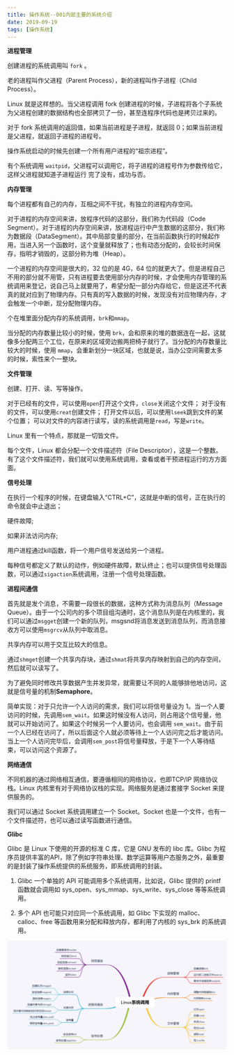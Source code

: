 ```yaml
---
title: 操作系统--001内部主要的系统介绍
date: 2019-09-19 
tags: [操作系统]
---
```




**进程管理**

创建进程的系统调用叫 `fork` 。

老的进程叫作父进程（Parent Process），新的进程叫作子进程（Child Process）。

Linux 就是这样想的。当父进程调用 fork 创建进程的时候，子进程将各个子系统为父进程创建的数据结构也全部拷贝了一份，甚至连程序代码也是拷贝过来的。

对于 fork 系统调用的返回值，如果当前进程是子进程，就返回 0；如果当前进程是父进程，就返回子进程的进程号。

操作系统启动的时候先创建一个所有用户进程的“祖宗进程”。

有个系统调用 `waitpid`，父进程可以调用它，将子进程的进程号作为参数传给它，这样父进程就知道子进程运行
完了没有，成功与否。

**内存管理**

每个进程都有自己的内存，互相之间不干扰，有独立的进程内存空间。

对于进程的内存空间来讲，放程序代码的这部分，我们称为代码段（Code Segment）。对于进程的内存空间来讲，放进程运行中产生数据的这部分，我们称为数据段（DataSegment）。其中局部变量的部分，在当前函数执行的时候起作用，当进入另一个函数时，这个变量就释放了；也有动态分配的，会较长时间保存，指明才销毁的，这部分称为堆（Heap）。

一个进程的内存空间是很大的，32 位的是 4G，64 位的就更大了。但是进程自己不用的部分就不用管，只有进程要去使用部分内存的时候，才会使用内存管理的系统调用来登记，说自己马上就要用了，希望分配一部分内存给它，但是这还不代表真的就对应到了物理内存。只有真的写入数据的时候，发现没有对应物理内存，才会触发一个中断，现分配物理内存。

个在堆里面分配内存的系统调用，`brk`和`mmap`。

当分配的内存数量比较小的时候，使用 `brk`，会和原来的堆的数据连在一起，这就像多分配两三个工位，在原来的区域旁边搬两把椅子就行了。当分配的内存数量比较大的时候，使用 `mmap`，会重新划分一块区域，也就是说，当办公空间需要太多的时候，索性来个一整块。



**文件管理**

创建、打开、读、写等操作。

对于已经有的文件，可以使用`open`打开这个文件，`close`关闭这个文件；
对于没有的文件，可以使用`creat`创建文件；
打开文件以后，可以使用`lseek`跳到文件的某个位置；
可以对文件的内容进行读写，读的系统调用是`read`，写是`write`。

Linux 里有一个特点，那就是一切皆文件。

每个文件，Linux 都会分配一个文件描述符（File Descriptor），这是一个整数。有了这个文件描述符，我们就可以使用系统调用，查看或者干预进程运行的方方面面。

**信号处理**

在执行一个程序的时候，在键盘输入“CTRL+C”，这就是中断的信号，正在执行的命令就会中止退出；

硬件故障;

如果非法访问内存;

用户进程通过kill函数，将一个用户信号发送给另一个进程。

每种信号都定义了默认的动作，例如硬件故障，默认终止；也可以提供信号处理函数，可以通过`sigaction`系统调用，注册一个信号处理函数。



**进程间通信**

首先就是发个消息，不需要一段很长的数据，这种方式称为消息队列（Message Queue）。由于一个公司内的多个项目组沟通时，这个消息队列是在内核里的，我们可以通过`msgget`创建一个新的队列，msgsnd将消息发送到消息队列，而消息接收方可以使用`msgrcv`从队列中取消息。

共享内存可以用于交互比较大的信息。

通过`shmget`创建一个共享内存块，通过`shmat`将共享内存映射到自己的内存空间，然后就可以读写了。

为了避免同时修改共享数据产生并发异常，就需要让不同的人能够排他地访问，这就是信号量的机制**Semaphore**。

简单实现：对于只允许一个人访问的需求，我们可以将信号量设为 1。当一个人要访问的时候，先调用`sem_wait`。如果这时候没有人访问，则占用这个信号量，他就可以开始访问了。如果这个时候另一个人要访问，也会调用 `sem_wait`。由于前一个人已经在访问了，所以后面这个人就必须等待上一个人访问完之后才能访问。当上一个人访问完毕后，会调用`sem_post`将信号量释放，于是下一个人等待结束，可以访问这个资源了。

**网络通信**

不同机器的通过网络相互通信，要遵循相同的网络协议，也即TCP/IP 网络协议栈。Linux 内核里有对于网络协议栈的实现。网络服务是通过套接字 Socket 来提供服务的。

我们可以通过 Socket 系统调用建立一个 Socket。Socket 也是一个文件，也有一个文件描述符，也可以通过读写函数进行通信。



**Glibc**

Glibc 是 Linux 下使用的开源的标准 C 库，它是 GNU 发布的 libc 库。Glibc 为程序员提供丰富的API，除了例如字符串处理、数学运算等用户态服务之外，最重要的是封装了操作系统提供的系统服务，即系统调用的封装。

1. Glibc 一个单独的 API 可能调用多个系统调用，比如说，Glibc 提供的 printf 函数就会调用如 sys_open、sys_mmap、sys_write、sys_close 等等系统调用。

2. 多个 API 也可能只对应同一个系统调用，如 Glibc 下实现的 malloc、calloc、free 等函数用来分配和释放内存，都利用了内核的 sys_brk 的系统调用。



![微信图片_20190919143129](.\img\微信图片_20190919143129.png)











